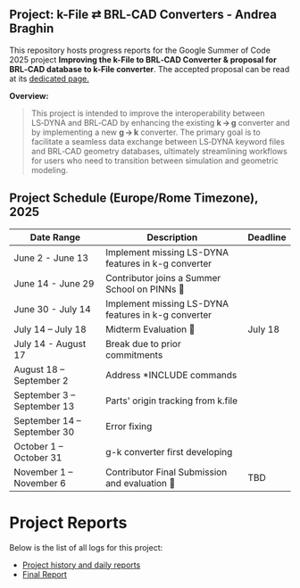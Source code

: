 ## Project: k-File ⇄ BRL‑CAD Converters - Andrea Braghin

This repository hosts progress reports for the Google Summer of Code 2025 project **Improving the k-File to BRL‑CAD Converter & proposal for BRL‑CAD database to k-File converter**. The accepted proposal can be read at its [dedicated page.](https://summerofcode.withgoogle.com/proposals/details/MqwC7E60)

 **Overview:**
> This project is intended to improve the interoperability between LS‑DYNA and BRL‑CAD by enhancing the existing **k → g** converter and by implementing a new **g → k** converter. The primary goal is to facilitate a seamless data exchange between LS‑DYNA keyword files and BRL‑CAD geometry databases, ultimately streamlining workflows for users who need to transition between simulation and geometric modeling.


## Project Schedule (Europe/Rome Timezone), 2025

| Date Range                  | Description                                              | Deadline                |
| --------------------------  | ------------------------------                           | ----------------------- |
| June 2 - June 13            | Implement missing LS-DYNA features in k-g converter      |                         |
| June 14 - June 29           | Contributor joins a Summer School on PINNs :star_struck: |                         |
| June 30 - July 14           | Implement missing LS-DYNA features in k-g converter      |                         |
| July 14 – July 18           | Midterm Evaluation :muscle:                              | July 18                  |
| July 14 - August 17         | Break due to prior commitments                           |                         |
| August 18 – September 2     | Address *INCLUDE commands                                |                         |
| September 3 – September 13  | Parts' origin tracking from k.file                       |                         |
| September 14 – September 30 | Error fixing                                             |                         |
| October 1 – October 31      | g-k converter first developing                           |                         |
| November 1 – November  6    | Contributor Final Submission and evaluation   :muscle:   |     TBD                 |


# Project Reports

Below is the list of all logs for this project:

- [Project history and daily reports](reports.md)
- [Final Report](final-report.md)
